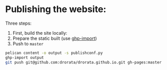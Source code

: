 # Publishing the website:

Three steps:

1. First, build the site locally:
2. Prepare the static built (use [ghp-import](https://github.com/davisp/ghp-import))
3. Push to `master`

```bash
pelican content -o output -s publishconf.py
ghp-import output
git push git@github.com:drorata/drorata.github.io.git gh-pages:master
```
